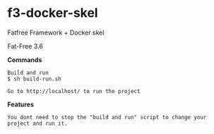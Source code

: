 # f3-docker-skel

Fatfree Framework + Docker skel

Fat-Free 3.6

**Commands**

    Build and run 
    $ sh build-run.sh
    
    Go to http://localhost/ to run the project

**Features**

    You dont need to stop the "build and run" script to change your project and run it.

